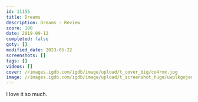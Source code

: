 ```yaml
---
id: 11155
title: Dreams
description: Dreams - Review
score: 100
date: 2019-09-12
completed: false
goty: []
modified_date: 2023-05-22
screenshots: []
tags: []
videos: []
cover: //images.igdb.com/igdb/image/upload/t_cover_big/co4rmx.jpg
image: //images.igdb.com/igdb/image/upload/t_screenshot_huge/uwplkgojeuqxjjna2tjv.jpg
---
```

I love it so much.